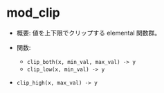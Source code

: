 # mod_clip

- 概要: 値を上下限でクリップする elemental 関数群。

- 関数:
  - `clip_both(x, min_val, max_val) -> y`
  - `clip_low(x, min_val) -> y`
- `clip_high(x, max_val) -> y`
